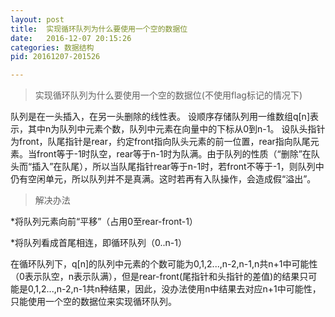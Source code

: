 ```yaml
---
layout: post
title:  实现循环队列为什么要使用一个空的数据位
date:   2016-12-07 20:15:26
categories: 数据结构
pid: 20161207-201526

---
```

>实现循环队列为什么要使用一个空的数据位(不使用flag标记的情况下)

队列是在一头插入，在另一头删除的线性表。
设顺序存储队列用一维数组q[n]表示，其中n为队列中元素个数，队列中元素在向量中的下标从0到n-1。
设队头指针为front，队尾指针是rear，约定front指向队头元素的前一位置，rear指向队尾元素。当front等于-1时队空，rear等于n-1时为队满。由于队列的性质（“删除”在队头而“插入”在队尾），所以当队尾指针rear等于n-1时，若front不等于-1，则队列中仍有空闲单元，所以队列并不是真满。这时若再有入队操作，会造成假“溢出”。

>解决办法

*将队列元素向前“平移”（占用0至rear-front-1）

*将队列看成首尾相连，即循环队列（0..n-1）

在循环队列下，q[n]的队列中元素的个数可能为0,1,2...,n-2,n-1,n共n+1中可能性（0表示队空，n表示队满），但是rear-front(尾指针和头指针的差值)的结果只可能是0,1,2...,n-2,n-1共n种结果，因此，没办法使用n中结果去对应n+1中可能性，只能使用一个空的数据位来实现循环队列。


